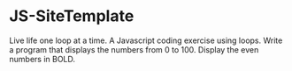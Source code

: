 # JS-SiteTemplate
Live life one loop at a time. 
A Javascript coding exercise using loops. 
Write a program that displays the numbers from 0 to 100.
Display the even numbers in BOLD.
